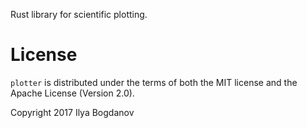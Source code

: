 Rust library for scientific plotting.

# License
`plotter` is distributed under the terms of both the MIT license and the Apache License (Version 2.0).

Copyright 2017 Ilya Bogdanov